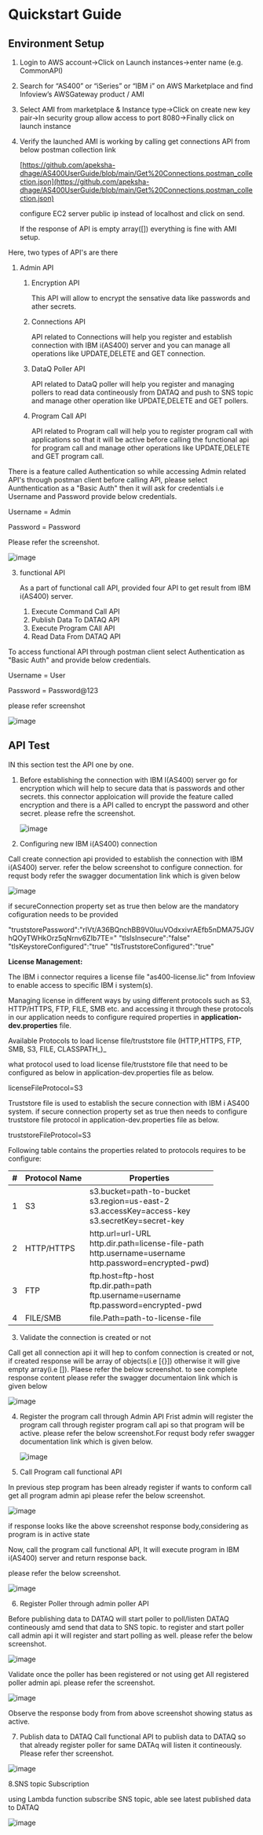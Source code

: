 # Quickstart Guide

## Environment Setup

1. Login to AWS account&rarr;Click on Launch instances&rarr;enter name (e.g. CommonAPI)
2. Search for “AS400” or “iSeries” or “IBM i” on AWS Marketplace and find Infoview’s AWSGateway product / AMI
3. Select AMI from marketplace & Instance type&rarr;Click on create new key pair&rarr;In security group allow access to port 8080&rarr;Finally click on launch instance
4. Verify the launched AMI is working by calling get connections API from below postman collection link

   [https://github.com/apeksha-dhage/AS400UserGuide/blob/main/Get%20Connections.postman_collection.json](https://github.com/apeksha-dhage/AS400UserGuide/blob/main/Get%20Connections.postman_collection.json)
   
   configure EC2 server public ip instead of localhost and click on send.
   
   If the response of API is empty array([]) everything is fine with AMI setup.

Here, two types of API's are there
1. Admin API
    1. Encryption API
    
        This API will allow to encrypt the sensative data like passwords and ather secrets.
	
    3. Connections API
    
        API related to Connections will help you register and establish connection with IBM i(AS400) server and you can manage all operations like UPDATE,DELETE and           GET connection.
	
    3. DataQ Poller API
    
       API related to DataQ poller will help you register and managing pollers to read data contineously from DATAQ and push to SNS topic and manage other operation          like UPDATE,DELETE and GET pollers.
       
    4. Program Call API
    
       API related to Program call will help you to register program call with applications so that it will be active before calling the functional api for program            call and manage other operations like UPDATE,DELETE and GET program call. 
       
  There is a feature called Authentication so while accessing Admin related API's through postman client before calling API, please select Aunthentication as a 
  "Basic Auth" then it will ask for credentials i.e Username and Password provide below credentials.
  
  Username = Admin
  
  Password = Password
  
  Please refer the screenshot.
  
  ![image](https://user-images.githubusercontent.com/46368616/174233236-158b6ee1-7e99-4d0a-a115-239e09759fac.png)

  
  
3. functional API

   As a part of functional call API, provided four API to get result from IBM i(AS400) server.
   
   1. Execute Command Call API
   3. Publish Data To DATAQ API
   4. Execute Program CAll API
   5. Read Data From DATAQ API
   
  To access functional API through postman client select Authentication as "Basic Auth" and provide below credentials.
  
  Username = User
  
  Password = Password@123
  
  please refer screenshot
  
  ![image](https://user-images.githubusercontent.com/46368616/174233363-371e6141-dc64-4cf9-916b-221526e7f716.png)


## API Test

IN this section test the API one by one.

1. Before establishing the connection with IBM I(AS400) server go for encryption which will help to secure data that is passwords and other secrets.
   this connector apploication will provide the feature called encryption and there is a API called to encrypt the password and other secret.
   please  refre the screenshot.
   
   ![image](https://user-images.githubusercontent.com/46368616/174231414-a30f82d7-79f5-4e90-8515-dd3a005731eb.png)

   
   
1. Configuring new IBM i(AS400) connection

 Call create connection api provided to establish the connection with IBM i(AS400) server.
 refer the below screenshot to configure connection. for requst body refer the swagger documentation link which is given below
 
 ![image](https://user-images.githubusercontent.com/46368616/174233922-e532c674-8ccc-4a3e-ad9c-1423e305adba.png)
 
 if secureConnection property set as true then below are the mandatory cofiguration needs to be provided
 
 "truststorePassword":"rIVt/A36BQnchBB9V0luuVOdxxivrAEfb5nDMA75JGVhQOyTWHkOrz5qNrnv6ZIb7TE="
 "tlsIsInsecure":"false"
 "tlsKeystoreConfigured":"true"
 "tlsTruststoreConfigured":"true"
 
 **License Management:**

The IBM i connector requires a license file &quot;as400-license.lic&quot; from Infoview to enable access to specific IBM i system(s).

Managing license in different ways by using different protocols such as S3, HTTP/HTTPS, FTP, FILE, SMB etc. and accessing it through these protocols in our application needs to configure required properties in **application-dev.properties** file.

Available Protocols to load license file/truststore file (HTTP,HTTPS, FTP, SMB, S3, FILE, CLASSPATH_)_

what protocol used to load license file/truststore file that need to be configured as below in application-dev.properties file as below.

licenseFileProtocol=S3

Truststore file is used to establish the secure connection with IBM i AS400 system. if secure connection property set as true then needs to configure truststore file protocol in application-dev.properties file as below.

truststoreFileProtocol=S3

Following table contains the properties related to protocols requires to be configure:

| **#** | **Protocol Name** | **Properties** |
| --- | --- | --- |
| 1 | S3 | s3.bucket=path-to-bucket<br>s3.region=us-east-2<br>s3.accessKey=access-key<br>s3.secretKey=secret-key|
| 2 | HTTP/HTTPS | http.url=url-URL<br>http.dir.path=license-file-path<br>http.username=username</br>http.password=encrypted-pwd)
| 3 | FTP | ftp.host=ftp-host<br>ftp.dir.path=path<br>ftp.username=username<br>ftp.password=encrypted-pwd
| 4 | FILE/SMB | file.Path=path-to-license-file|


  


3. Validate the connection is created or not

  Call get all connection api it will hep to confom connection is created or not, if created response will be array of objects(i.e [{}]) otherwise it will give 
  empty array(i.e []). Plaese refer the below screenshot. to see complete response content please refer the swagger documentaion link which is given below
  
  ![image](https://user-images.githubusercontent.com/46368616/174234062-8fc6b433-6a28-430a-8cbf-7f6c61ea345b.png)

  
 4. Register the program call through Admin API
    Frist admin will register the program call through register program call api so that program will be active.
    please refer the below screenshot.For requst body refer swagger documentation link which is given below.
    
    ![image](https://user-images.githubusercontent.com/46368616/174235493-46b741b8-56ff-4ffe-b03d-180afdd59190.png)

    
  5. Call Program call functional API 
   
   In previous step program has been already register if wants to conform call get all program admin api
   please refer the below screenshot.
   
   ![image](https://user-images.githubusercontent.com/46368616/174235989-4fbcf89c-6c1c-46a9-b01f-e54dc705af69.png)
   
   
   if response looks like the above screenshot response body,considering as program is in active state
   
   Now, call the program call functional API, It will execute program in IBM i(AS400) server and return response back.
   
   please refer the below screenshot.
   
   ![image](https://user-images.githubusercontent.com/46368616/174236761-add4c6a3-c1ec-48b2-a527-892ee5a52867.png)
   
   
  6. Register Poller through admin poller API
  
  Before publishing data to DATAQ will start poller to poll/listen DATAQ contineously amd send that data to SNS topic.
  to register and start poller call admin api it will register and start polling as well.
  please refer the below screenshot.
  
  ![image](https://user-images.githubusercontent.com/46368616/174238642-0b2688ff-bfbd-4347-afca-91607b8b36b7.png)
  
 Validate once the poller has been registered or not using get All registered poller admin api.
 please refer the screenshot.
 
 ![image](https://user-images.githubusercontent.com/46368616/174239084-e6f4e430-bcba-4556-9231-7a226a6a22af.png)


  Observe the response body from from above screenshot showing status as active.
  
  7. Publish data to DATAQ
  Call functional API to publish data to DATAQ so that already register poller for same DATAq will listen it contineously.
  Please refer ther screenshot.
  
  ![image](https://user-images.githubusercontent.com/46368616/174239819-2defb71d-d27e-4b28-a748-4c33c3693b04.png)


  8.SNS topic Subscription
  
  using Lambda function subscribe SNS topic, able see latest published data to DATAQ
  
  ![image](https://user-images.githubusercontent.com/46368616/174241965-e2caf8ba-063e-46d3-9624-a36750fa43cc.png)






















